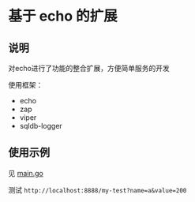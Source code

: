 # 基于 echo 的扩展

## 说明

对echo进行了功能的整合扩展，方便简单服务的开发

使用框架：

* echo
* zap
* viper
* sqldb-logger


## 使用示例

见 [main.go](./examples/demo-server/main.go)

测试 `http://localhost:8888/my-test?name=a&value=200`